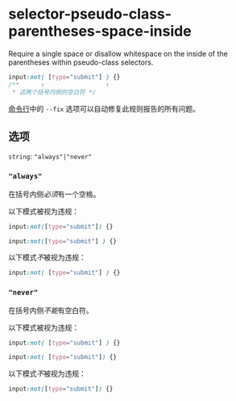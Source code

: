 # selector-pseudo-class-parentheses-space-inside

Require a single space or disallow whitespace on the inside of the parentheses within pseudo-class selectors.

```css
input:not( [type="submit"] ) {}
/**      ↑                 ↑
 * 这两个括号内侧的空白符 */
```

[命令行](../../../docs/user-guide/cli.md#自动修复错误)中的 `--fix` 选项可以自动修复此规则报告的所有问题。

## 选项

`string`: `"always"|"never"`

### `"always"`

在括号内侧*必须*有一个空格。

以下模式被视为违规：

```css
input:not([type="submit"]) {}
```

```css
input:not([type="submit"] ) {}
```

以下模式*不*被视为违规：

```css
input:not( [type="submit"] ) {}
```

### `"never"`

在括号内侧*不能*有空白符。

以下模式被视为违规：

```css
input:not( [type="submit"] ) {}
```

```css
input:not( [type="submit"]) {}
```

以下模式*不*被视为违规：

```css
input:not([type="submit"]) {}
```

